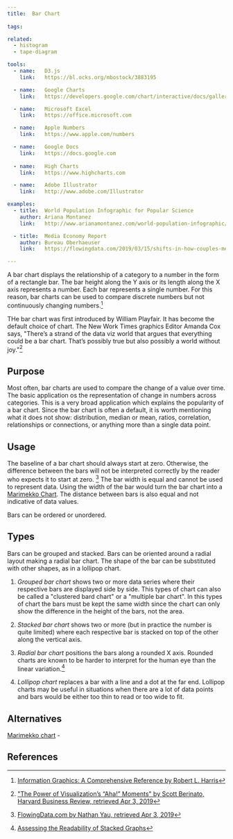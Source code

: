 ```yaml
---
title:  Bar Chart
  
tags:

related:
  - histogram
  - tape-diagram

tools:
  - name:   D3.js
    link:   https://bl.ocks.org/mbostock/3883195

  - name:   Google Charts
    link:   https://developers.google.com/chart/interactive/docs/gallery/barchart

  - name:   Microsoft Excel
    link:   https://office.microsoft.com

  - name:   Apple Numbers
    link:   https://www.apple.com/numbers

  - name:   Google Docs
    link:   https://docs.google.com
    
  - name:   High Charts
    link:   https://www.highcharts.com

  - name:   Adobe Illustrator
    link:   http://www.adobe.com/Illustrator

examples:
  - title:  World Population Infographic for Popular Science
    author: Ariana Montanez
    link:   http://www.arianamontanez.com/world-population-infographic/

  - title:  Media Economy Report
    author: Bureau Oberhaeuser
    link:   https://flowingdata.com/2019/03/15/shifts-in-how-couples-meet-online-takes-the-top-spot/

---
```


A bar chart displays the relationship of a category to a number in the form of a rectangle bar. The bar height along the Y axis or its length along the X axis represents a number.  Each bar represents a single number. For this reason, bar charts can be used to compare discrete numbers but not continuously changing numbers.[^1]
<!--more-->
THe bar chart was first introduced by William Playfair. It has become the default choice of chart. The New Work Times graphics Editor Amanda Cox says, "There’s a strand of the data viz world that argues that everything could be a bar chart. That’s possibly true but also possibly a world without joy."[^2]
## Purpose
Most often, bar charts are used to compare the change of a value over time. The basic application os the representation of change in numbers across categories. This is a very broad application which explains the popularity of a bar chart. 
Since the bar chart is often a default, it is worth mentioning what it does not show: distribution, median or mean, ratios, correlation, relationships or connections, or anything more than a single data point.

## Usage
The baseline of a bar chart should always start at zero. Otherwise, the difference between the bars will not be interpreted correctly by the reader who expects it to start at zero. [^3]
The bar width is equal and cannot be used to represent data. Using the width of the bar would turn the bar chart into a [Marimekko Chart](/marimekko-chart). The distance between bars is also equal and not indicative of data values.

Bars can be ordered or unordered.

## Types
Bars can be grouped and stacked. Bars can be oriented around a radial layout making a radial bar chart. The shape of the bar can be substituted with other shapes, as in a lollipop chart.

1. *Grouped bar chart* shows two or more data series where their respective bars are displayed side by side. This types of chart can also be called a "clustered bard chart" or a "multiple bar chart". In this types of chart the bars must be kept the same width since the chart can only show the difference in the height of the bars, not the area.

2. *Stacked bar chart* shows two or more (but in practice the number is quite limited) where each respective bar is stacked on top of the other along the vertical axis.

3. *Radial bar chart* positions the bars along a rounded X axis. Rounded charts are known to be harder to interpret for the human eye than the linear variation.[^5]

4. *Lollipop chart* replaces a bar with a line and a dot at the far end. Lollipop charts may be useful in situations when there are a lot of data points and bars would be either too thin to read or too wide to fit.

## Alternatives
[Marimekko chart](/marimekko-chart) - 

## References
[^1]: [Information Graphics: A Comprehensive Reference by Robert L. Harris](https://books.google.com/books?id=LT1RXREvkGIC)
[^2]: ["The Power of Visualization’s “Aha!” Moments" by Scott Berinato, Harvard Business Review, retrieved Apr 3, 2019](https://hbr.org/2013/03/power-of-visualizations-aha-moment)
[^3]: [FlowingData.com by Nathan Yau, retrieved Apr 3, 2019](https://flowingdata.com/2015/08/31/bar-chart-baselines-start-at-zero/)
[^4]: []
[^5]: [Assessing the Readability of Stacked Graphs](https://hal.inria.fr/hal-01587962/document)


